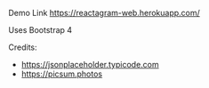 Demo Link
https://reactagram-web.herokuapp.com/

Uses Bootstrap 4

Credits:
- https://jsonplaceholder.typicode.com
- https://picsum.photos
